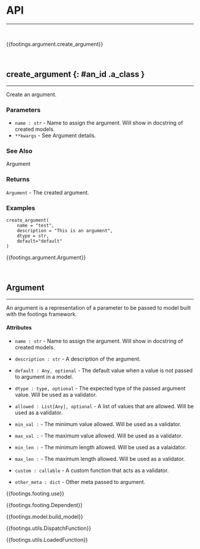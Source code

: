 
# API
---

<br>

{{footings.argument.create_argument}}

<br>

## create_argument {: #an_id .a_class }
---

Create an argument.

### Parameters

- `name : str` - Name to assign the argument. Will show in docstring of created models.
- `**kwargs` - See Argument details.

### See Also
Argument

### Returns
`Argument` - The created argument.

### Examples
```
create_argument(
    name = "test",
    description = "This is an argument",
    dtype = str,
    default="default"
)
```


{{footings.argument.Argument}}

<br>

## Argument
---

An argument is a representation of a parameter to be passed to model built with the footings framework.

#### Attributes

- `name : str` - Name to assign the argument. Will show in docstring of created models.

- `description : str` - A description of the argument.

- `default : Any, optional` - The default value when a value is not passed to argument in a model.

- `dtype : type, optional` - The expected type of the passed argument value. Will be used as a validator.

- `allowed : List[Any], optional` - A list of values that are allowed. Will be used as a validator.

- `min_val :` - The minimum value allowed. Will be used as a validator.

- `max_val :` - The maximum value allowed. Will be used as a validator.

- `min_len :` - The minimum length allowed. Will be used as a valaidator.

- `max_len :` - The maximum length allowed. Will be used as a validator.

- `custom : callable` - A custom function that acts as a validator.

- `other_meta : dict` - Other meta passed to argument.

{{footings.footing.use}}

{{footings.footing.Dependent}}

{{footings.model.build_model}}

{{footings.utils.DispatchFunction}}

{{footings.utils.LoadedFunction}}
